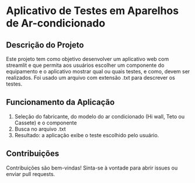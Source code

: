 # Aplicativo de Testes em Aparelhos de Ar-condicionado

## Descrição do Projeto
Este projeto tem como objetivo desenvolver um aplicativo web com streamlit e que permita aos usuários escolher um componente do equipamento e o aplicativo mostrar qual ou quais testes, e como, devem ser realizados. Foi usado um arquivo com extensão .txt para descrever os testes.

## Funcionamento da Aplicação
1. Seleção do fabricante, do modelo do ar condicionado (Hi wall, Teto ou Cassete) e o componente
2. Busca no arquivo .txt
3. Resultado: a aplicação exibe o teste escolhido pelo usuário.


## Contribuições
Contribuições são bem-vindas! Sinta-se à vontade para abrir issues ou enviar pull requests.